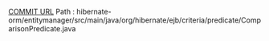 [COMMIT URL](https://github.com/hibernate/hibernate-orm/commit/eb0396b1c69e1cf069093df7774e60c0b609beb6)
Path : hibernate-orm/entitymanager/src/main/java/org/hibernate/ejb/criteria/predicate/ComparisonPredicate.java